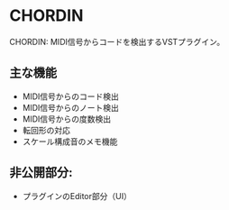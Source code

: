 # CHORDIN
CHORDIN: MIDI信号からコードを検出するVSTプラグイン。

## 主な機能
- MIDI信号からのコード検出
- MIDI信号からのノート検出
- MIDI信号からの度数検出
- 転回形の対応
- スケール構成音のメモ機能

## 非公開部分:
- プラグインのEditor部分（UI）
